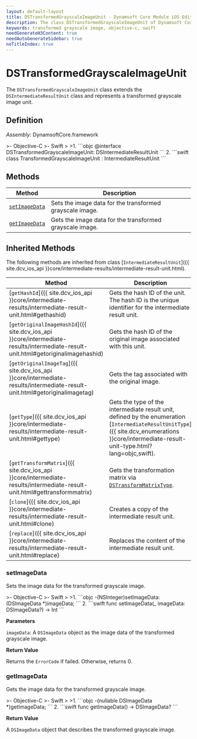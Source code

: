 ```yaml
---
layout: default-layout
title: DSTransformedGrayscaleImageUnit - Dynamsoft Core Module iOS Edition API Reference
description: The class DSTransformedGrayscaleImageUnit of Dynamsoft Core Module represents a unit that contains a transformed grayscale image.
keywords: transformed grayscale image, objective-c, swift
needGenerateH3Content: true
needAutoGenerateSidebar: true
noTitleIndex: true
---
```


# DSTransformedGrayscaleImageUnit

The `DSTransformedGrayscaleImageUnit` class extends the `DSIntermediateResultUnit` class and represents a transformed grayscale image unit.

## Definition

*Assembly:* DynamsoftCore.framework

<div class="sample-code-prefix"></div>
>- Objective-C
>- Swift
>
>1. 
```objc
@interface DSTransformedGrayscaleImageUnit: DSIntermediateResultUnit
```
2. 
```swift
class TransformedGrayscaleImageUnit : IntermediateResultUnit
```

## Methods

| Method | Description |
|------- |-------------|
| [`setImageData`](#setimagedata) | Sets the image data for the transformed grayscale image. |
| [`getImageData`](#getimagedata) | Gets the image data for the transformed grayscale image. |

## Inherited Methods

The following methods are inherited from class [`IntermediateResultUnit`]({{ site.dcv_ios_api }}core/intermediate-results/intermediate-result-unit.html).

| Method | Description |
|------- |-------------|
| [`getHashId`]({{ site.dcv_ios_api }}core/intermediate-results/intermediate-result-unit.html#gethashid) | Gets the hash ID of the unit. The hash ID is the unique identifier for the intermediate result unit. |
| [`getOriginalImageHashId`]({{ site.dcv_ios_api }}core/intermediate-results/intermediate-result-unit.html#getoriginalimagehashid) | Gets the hash ID of the original image associated with this unit. |
| [`getOriginalImageTag`]({{ site.dcv_ios_api }}core/intermediate-results/intermediate-result-unit.html#getoriginalimagetag) | Gets the tag associated with the original image. |
| [`getType`]({{ site.dcv_ios_api }}core/intermediate-results/intermediate-result-unit.html#gettype) | Gets the type of the intermediate result unit, defined by the enumeration [`IntermediateResultUnitType`]({{ site.dcv_enumerations }}core/intermediate-result-unit-type.html?lang=objc,swift). |
| [`getTransformMatrix`]({{ site.dcv_ios_api }}core/intermediate-results/intermediate-result-unit.html#gettransformmatrix) | Gets the transformation matrix via [`DSTransformMatrixType`]({{site.dcv_enumerations}}/core/transform-matrix-type.html). |
| [`clone`]({{ site.dcv_ios_api }}core/intermediate-results/intermediate-result-unit.html#clone) | Creates a copy of the intermediate result unit. |
| [`replace`]({{ site.dcv_ios_api }}core/intermediate-results/intermediate-result-unit.html#replace) | Replaces the content of the intermediate result unit. |

### setImageData

Sets the image data for the transformed grayscale image.

<div class="sample-code-prefix"></div>
>- Objective-C
>- Swift
>
>1. 
```objc
-(NSInteger)setImageData:(DSImageData *)imageData;
```
2. 
```swift
func setImageData(_ imageData: DSImageData?) -> Int
```

**Parameters**

`imageData`: A `DSImageData` object as the image data of the transformed grayscale image.

**Return Value**

Returns the `ErrorCode` if failed. Otherwise, returns 0.

### getImageData

Gets the image data for the transformed grayscale image.

<div class="sample-code-prefix"></div>
>- Objective-C
>- Swift
>
>1. 
```objc
-(nullable DSImageData *)getImageData;
```
2. 
```swift
func getImageData() -> DSImageData?
```

**Return Value**

A `DSImageData` object that describes the transformed grayscale image.
